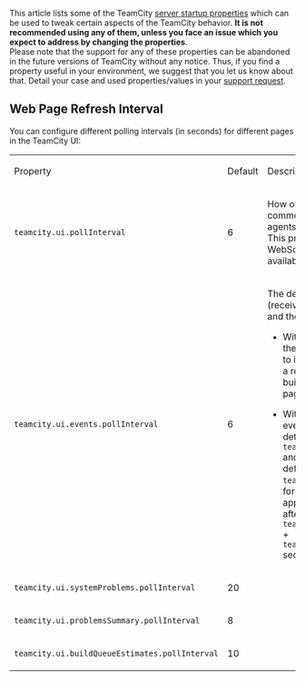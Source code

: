 [//]: # (title: TeamCity Tweaks)
[//]: # (auxiliary-id: TeamCity Tweaks)

This article lists some of the TeamCity [server startup properties](server-startup-properties.md) which can be used to tweak certain aspects of the TeamCity behavior. __It is not recommended using any of them, unless you face an issue which you expect to address by changing the properties__.  
Please note that the support for any of these properties can be abandoned in the future versions of TeamCity without any notice. Thus, if you find a property useful in your environment, we suggest that you let us know about that. Detail your case and used properties/values in your [support request](feedback.md).

## Web Page Refresh Interval

You can configure different polling intervals (in seconds) for different pages in the TeamCity UI:

<table>
<tr>

<td>

Property

</td>

<td>

Default

</td>

<td>

Description 

</td>
</tr>
<tr>

<td>

`teamcity.ui.pollInterval`

</td>

<td>
 
6

<!--[//]: # (Internal note. Do not delete. "TeamCity Tweaksd323e59.txt")-->

</td>

<td>

How often the server is queried for common events (like build statuses, agents counter and so on).   
This property works only if the WebSocket connection is not available and polling is used instead.

</td>
</tr>
<tr>

<td>

`teamcity.ui.events.pollInterval`

</td>

<td>
 
6

<!--[//]: # (Internal note. Do not delete. "TeamCity Tweaksd323e83.txt")-->

</td>

<td>

The delay between an event (received via polling or WebSockets) and the ajax request to update the UI.
	
* With WebSocket, a client receives the event immediately, but reacts to it after the specified interval; as a result, for example, a started build appears on the Overview page with a delay.
	
* With polling, a client receives the event during the polling request determined by `teamcity.ui.events.pollInterval` and reacts to it after the delay defined by `teamcity.ui.events.pollInterval`: for example, a started build appears on the Overview page after `teamcity.ui.events.pollInterval` \+ `teamcity.ui.events.pollInterval` seconds.

</td>
</tr>
<tr>

<td>

`teamcity.ui.systemProblems.pollInterval`

</td>

<td>
 
20

<!--[//]: # (Internal note. Do not delete. "TeamCity Tweaksd323e125.txt")-->    

</td>

<td>

</td>
</tr>
<tr>

<td>

`teamcity.ui.problemsSummary.pollInterval`

</td>

<td>
 
8

<!--[//]: # (Internal note. Do not delete. "TeamCity Tweaksd323e146.txt")-->

</td>


<td>
 
</td>
</tr>
<tr>

<td>

`teamcity.ui.buildQueueEstimates.pollInterval`

</td>

<td>
 
10

<!--[//]: # (Internal note. Do not delete. "TeamCity Tweaksd323e168.txt")-->

</td>

<td>

</td>
</tr>
</table>

<!--[//]: # (Internal note. Do not delete. "TeamCity Tweaksd323e181.txt")-->    
